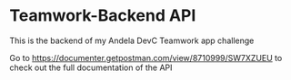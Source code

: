 # Teamwork-Backend API
This is the backend of my Andela DevC Teamwork app challenge

Go to https://documenter.getpostman.com/view/8710999/SW7XZUEU to check out the full documentation of the API
